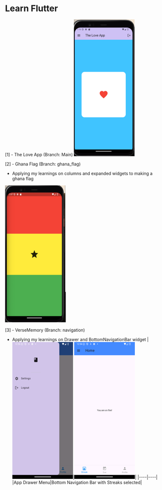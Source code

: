 # Learn Flutter

[1] - The Love App (Branch: Main)
<img src="./repo_images/loveapp.png" width="200" height="450">

[2] - Ghana Flag (Branch: ghana_flag)
* Applying my learnings on columns and expanded widgets to making a ghana flag
<img src="./repo_images/ghana_flag.png" width="200" height="450">

[3] - VerseMemory (Branch: navigation)
* Applying my learnings on Drawer and BottomNavigationBar widget
|<img src="./repo_images/navigation/menu_drawer.png" width="200" height="450">|<img src="./repo_images/navigation/streaks.png" width="200" height="450">|
|----|----|
|App Drawer Menu|Bottom Navigation Bar with Streaks selected|